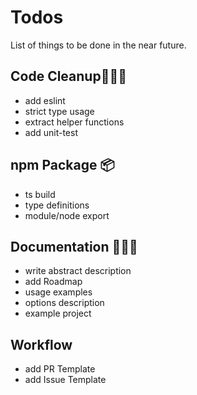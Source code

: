 # Todos
List of things to be done in the near future. 

## Code Cleanup👷🏻‍♂️
+ add eslint
+ strict type usage
+ extract helper functions
+ add unit-test

## npm Package 📦
+ ts build
+ type definitions
+ module/node export

## Documentation 👨🏻‍💻
+ write abstract description
+ add Roadmap
+ usage examples
+ options description
+ example project

## Workflow
+ add PR Template
+ add Issue Template
